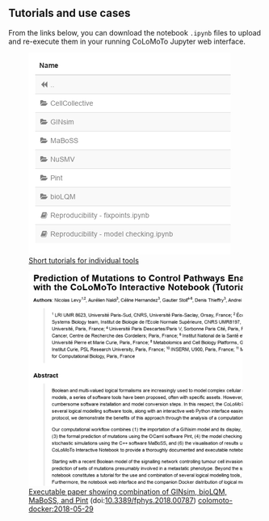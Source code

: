 ---
---

## Tutorials and use cases

From the links below, you can download the notebook `.ipynb` files to upload and re-execute them in your running CoLoMoTo Jupyter web interface.

<figure>
  <a href="https://nbviewer.jupyter.org/github/colomoto/colomoto-docker/tree/master/tutorials/">
  <img src="preview_tutorials.png" alt="">
  </a>
  <figcaption><a href="https://nbviewer.jupyter.org/github/colomoto/colomoto-docker/tree/master/tutorials/">Short tutorials for individual tools</a></figcaption>
</figure>
<figure>
  <a href="https://nbviewer.jupyter.org/gist/pauleve/a86717b0ae8750440dd589f778db428f/Usecase%20-%20Mutations%20enabling%20tumour%20invasion.ipynb">
  <img src="preview_levy18.png" alt="">
  </a>
  <figcaption>
  <a href="https://nbviewer.jupyter.org/gist/pauleve/a86717b0ae8750440dd589f778db428f/Usecase%20-%20Mutations%20enabling%20tumour%20invasion.ipynb"
  >Executable paper showing combination of GINsim, bioLQM, MaBoSS, and Pint</a>
  (doi:<a href="https://doi.org/10.3389/fphys.2018.00787">10.3389/fphys.2018.00787</a>)
  <a href="https://mybinder.org/v2/gh/colomoto/colomoto-docker/mybinder/2018-05-29">colomoto-docker:2018-05-29</a>
  </figcaption>
</figure>


